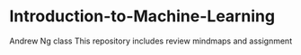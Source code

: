# Introduction-to-Machine-Learning
Andrew Ng class
This  repository includes review mindmaps and assignment
